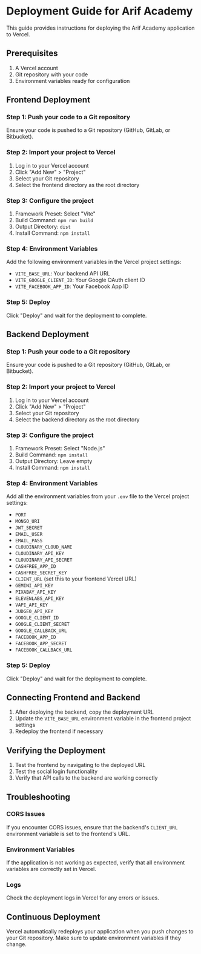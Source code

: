# Deployment Guide for Arif Academy

This guide provides instructions for deploying the Arif Academy application to Vercel.

## Prerequisites

1. A Vercel account
2. Git repository with your code
3. Environment variables ready for configuration

## Frontend Deployment

### Step 1: Push your code to a Git repository

Ensure your code is pushed to a Git repository (GitHub, GitLab, or Bitbucket).

### Step 2: Import your project to Vercel

1. Log in to your Vercel account
2. Click "Add New" > "Project"
3. Select your Git repository
4. Select the frontend directory as the root directory

### Step 3: Configure the project

1. Framework Preset: Select "Vite"
2. Build Command: `npm run build`
3. Output Directory: `dist`
4. Install Command: `npm install`

### Step 4: Environment Variables

Add the following environment variables in the Vercel project settings:

- `VITE_BASE_URL`: Your backend API URL
- `VITE_GOOGLE_CLIENT_ID`: Your Google OAuth client ID
- `VITE_FACEBOOK_APP_ID`: Your Facebook App ID

### Step 5: Deploy

Click "Deploy" and wait for the deployment to complete.

## Backend Deployment

### Step 1: Push your code to a Git repository

Ensure your code is pushed to a Git repository (GitHub, GitLab, or Bitbucket).

### Step 2: Import your project to Vercel

1. Log in to your Vercel account
2. Click "Add New" > "Project"
3. Select your Git repository
4. Select the backend directory as the root directory

### Step 3: Configure the project

1. Framework Preset: Select "Node.js"
2. Build Command: `npm install`
3. Output Directory: Leave empty
4. Install Command: `npm install`

### Step 4: Environment Variables

Add all the environment variables from your `.env` file to the Vercel project settings:

- `PORT`
- `MONGO_URI`
- `JWT_SECRET`
- `EMAIL_USER`
- `EMAIL_PASS`
- `CLOUDINARY_CLOUD_NAME`
- `CLOUDINARY_API_KEY`
- `CLOUDINARY_API_SECRET`
- `CASHFREE_APP_ID`
- `CASHFREE_SECRET_KEY`
- `CLIENT_URL` (set this to your frontend Vercel URL)
- `GEMINI_API_KEY`
- `PIXABAY_API_KEY`
- `ELEVENLABS_API_KEY`
- `VAPI_API_KEY`
- `JUDGE0_API_KEY`
- `GOOGLE_CLIENT_ID`
- `GOOGLE_CLIENT_SECRET`
- `GOOGLE_CALLBACK_URL`
- `FACEBOOK_APP_ID`
- `FACEBOOK_APP_SECRET`
- `FACEBOOK_CALLBACK_URL`

### Step 5: Deploy

Click "Deploy" and wait for the deployment to complete.

## Connecting Frontend and Backend

1. After deploying the backend, copy the deployment URL
2. Update the `VITE_BASE_URL` environment variable in the frontend project settings
3. Redeploy the frontend if necessary

## Verifying the Deployment

1. Test the frontend by navigating to the deployed URL
2. Test the social login functionality
3. Verify that API calls to the backend are working correctly

## Troubleshooting

### CORS Issues

If you encounter CORS issues, ensure that the backend's `CLIENT_URL` environment variable is set to the frontend's URL.

### Environment Variables

If the application is not working as expected, verify that all environment variables are correctly set in Vercel.

### Logs

Check the deployment logs in Vercel for any errors or issues.

## Continuous Deployment

Vercel automatically redeploys your application when you push changes to your Git repository. Make sure to update environment variables if they change.